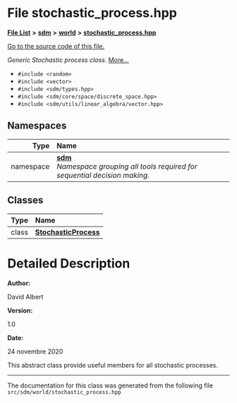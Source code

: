 
<NavBar active_item_id="2"/>

# File stochastic\_process.hpp


[**File List**](files.md) **>** [**sdm**](dir_ae1b8d8c3d2627954ba53c22978558f0.md) **>** [**world**](dir_414fa79a2aeb4aba632c04a0d3a53fff.md) **>** [**stochastic\_process.hpp**](stochastic__process_8hpp.md)

[Go to the source code of this file.](stochastic__process_8hpp_source.md)

_Generic Stochastic process class._ [More...](#detailed-description)

* `#include <random>`
* `#include <vector>`
* `#include <sdm/types.hpp>`
* `#include <sdm/core/space/discrete_space.hpp>`
* `#include <sdm/utils/linear_algebra/vector.hpp>`









## Namespaces

| Type | Name |
| ---: | :--- |
| namespace | [**sdm**](namespacesdm.md) <br>_Namespace grouping all tools required for sequential decision making._  |

## Classes

| Type | Name |
| ---: | :--- |
| class | [**StochasticProcess**](classsdm_1_1StochasticProcess.md) <br> |













# Detailed Description




**Author:**

David Albert 




**Version:**

1.0 




**Date:**

24 novembre 2020


This abstract class provide useful members for all stochastic processes. 

    

------------------------------
The documentation for this class was generated from the following file `src/sdm/world/stochastic_process.hpp`
